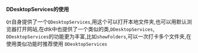 

**DDesktopServices的使用**

`Qt`自身提供了一个`QDesktopServices`,用这个可以打开本地文件夹,也可以用默认浏览器打开网站,在dtk中也提供了一个类似的类,`DDesktopServices`, `DDesktopServices`的功能更为丰富,比如`showFolders`,可以一次打卡多个文件夹,在使用类似功能时推荐使用 `DDesktopServices`